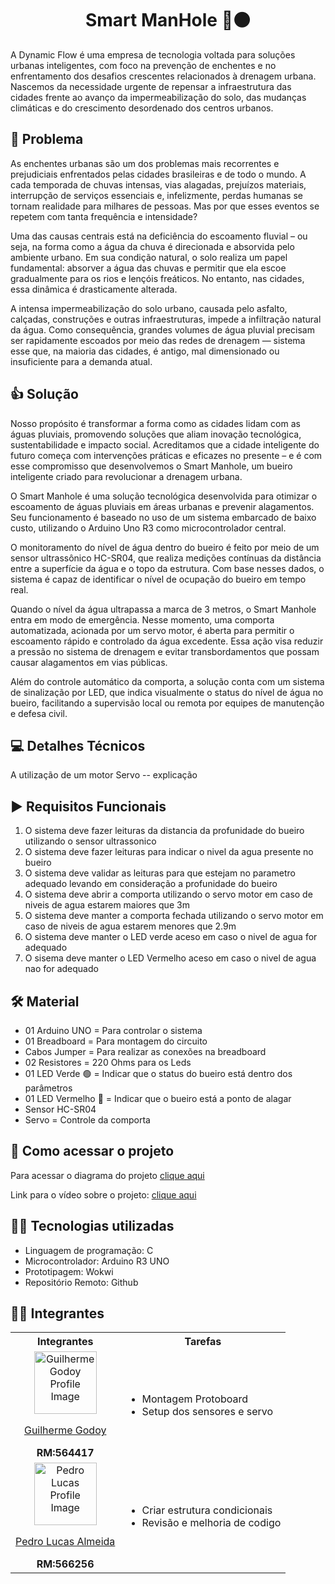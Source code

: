 <h1 align="center"> Smart ManHole 👷⚫</h1>
A Dynamic Flow é uma empresa de tecnologia voltada para soluções urbanas inteligentes, com foco na prevenção de enchentes e no enfrentamento dos desafios crescentes relacionados à drenagem urbana. Nascemos da necessidade urgente de repensar a infraestrutura das cidades frente ao avanço da impermeabilização do solo, das mudanças climáticas e do crescimento desordenado dos centros urbanos.

## 🚨 Problema
As enchentes urbanas são um dos problemas mais recorrentes e prejudiciais enfrentados pelas cidades brasileiras e de todo o mundo. A cada temporada de chuvas intensas, vias alagadas, prejuízos materiais, interrupção de serviços essenciais e, infelizmente, perdas humanas se tornam realidade para milhares de pessoas. Mas por que esses eventos se repetem com tanta frequência e intensidade?

Uma das causas centrais está na deficiência do escoamento fluvial – ou seja, na forma como a água da chuva é direcionada e absorvida pelo ambiente urbano. Em sua condição natural, o solo realiza um papel fundamental: absorver a água das chuvas e permitir que ela escoe gradualmente para os rios e lençóis freáticos. No entanto, nas cidades, essa dinâmica é drasticamente alterada.

A intensa impermeabilização do solo urbano, causada pelo asfalto, calçadas, construções e outras infraestruturas, impede a infiltração natural da água. Como consequência, grandes volumes de água pluvial precisam ser rapidamente escoados por meio das redes de drenagem — sistema esse que, na maioria das cidades, é antigo, mal dimensionado ou insuficiente para a demanda atual.

## 👍 Solução
Nosso propósito é transformar a forma como as cidades lidam com as águas pluviais, promovendo soluções que aliam inovação tecnológica, sustentabilidade e impacto social. Acreditamos que a cidade inteligente do futuro começa com intervenções práticas e eficazes no presente – e é com esse compromisso que desenvolvemos o Smart Manhole, um bueiro inteligente criado para revolucionar a drenagem urbana.

O Smart Manhole é uma solução tecnológica desenvolvida para otimizar o escoamento de águas pluviais em áreas urbanas e prevenir alagamentos. Seu funcionamento é baseado no uso de um sistema embarcado de baixo custo, utilizando o Arduino Uno R3 como microcontrolador central.

O monitoramento do nível de água dentro do bueiro é feito por meio de um sensor ultrassônico HC-SR04, que realiza medições contínuas da distância entre a superfície da água e o topo da estrutura. Com base nesses dados, o sistema é capaz de identificar o nível de ocupação do bueiro em tempo real.

Quando o nível da água ultrapassa a marca de 3 metros, o Smart Manhole entra em modo de emergência. Nesse momento, uma comporta automatizada, acionada por um servo motor, é aberta para permitir o escoamento rápido e controlado da água excedente. Essa ação visa reduzir a pressão no sistema de drenagem e evitar transbordamentos que possam causar alagamentos em vias públicas.

Além do controle automático da comporta, a solução conta com um sistema de sinalização por LED, que indica visualmente o status do nível de água no bueiro, facilitando a supervisão local ou remota por equipes de manutenção e defesa civil.

## 💻 Detalhes Técnicos
A utilização de um motor Servo -- explicação

## ▶️ Requisitos Funcionais
1. O sistema deve fazer leituras da distancia da profunidade do bueiro utilizando o sensor ultrassonico
2. O sistema deve fazer leituras para indicar o nivel da agua presente no bueiro
3. O sistema deve validar as leituras para que estejam no parametro adequado levando em consideração a profunidade do bueiro
4. O sistema deve abrir a comporta utilizando o servo motor em caso de niveis de agua estarem maiores que 3m
5. O sistema deve manter a comporta fechada utilizando o servo motor em caso de niveis de agua estarem menores que 2.9m
6. O sistema deve manter o LED verde aceso em caso o nivel de agua for adequado
7. O sisema deve manter o LED Vermelho aceso em caso o nivel de agua nao for adequado

## 🛠️ Material
- 01 Arduino UNO = Para controlar o sistema
- 01 Breadboard = Para montagem do circuito
- Cabos Jumper = Para realizar as conexões na breadboard
- 02 Resistores = 220 Ohms para os Leds
- 01 LED Verde 🟢 = Indicar que o status do bueiro está dentro dos parâmetros
- 01 LED Vermelho 🔴 = Indicar que o bueiro está a ponto de alagar
- Sensor HC-SR04
- Servo = Controle da comporta


## 🔗 Como acessar o projeto
Para acessar o diagrama do projeto [clique aqui](https://wokwi.com/projects/432884789896311809)

Link para o vídeo sobre o projeto: [clique aqui]()

## 🧑‍💻 Tecnologias utilizadas
- Linguagem de programação: C
- Microcontrolador: Arduino R3 UNO
- Prototipagem: Wokwi
- Repositório Remoto: Github


## 👷‍♂️ Integrantes
<table>
  <tr><th><span>Integrantes</span></th><th><span>Tarefas</span></th></tr>
    <tr>
    <td align = "center">
      <img src="https://avatars.githubusercontent.com/u/105310868?v=4" width="100px" alt= "Guilherme Godoy Profile Image"/><p><a href = "https://github.com/godooooy">Guilherme Godoy </a></p><span><b>RM:564417</b></span>
    </td>
    <td>
      <ul>
        <li>Montagem Protoboard</li>
        <li>Setup dos sensores e servo</li>
      </ul>
    </td>
  </tr>
    <tr>
    <td align = "center">
      <img src="https://avatars.githubusercontent.com/u/101485201?v=4" width="100px" alt= "Pedro Lucas Profile Image"/><p><a href = "https://github.com/pedroviscz">Pedro Lucas Almeida</a></p><span><b>RM:566256</b></span>
    </td>
    <td>
      <ul>
        <li>Criar estrutura condicionais</li>
        <li>Revisão e melhoria de codigo</li>
      </ul>
    </td>
  </tr>
</table>
